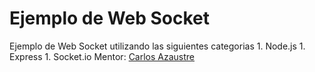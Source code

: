 # Ejemplo de Web Socket
Ejemplo de Web Socket utilizando las siguientes categorias
	1. Node.js
	1. Express
	1. Socket.io
Mentor: [Carlos Azaustre](#https://www.youtube.com/watch?v=ppiAvvkvAz0)